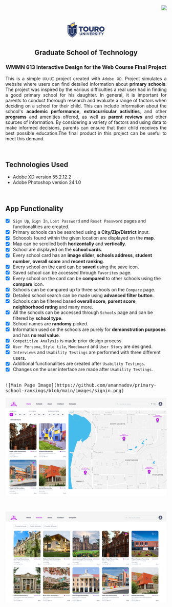 <p align="right"><img src="https://img.shields.io/badge/License-MIT-yellow.svg"></p>

<!-- PROJECT LOGO -->
<br/>
<div align="center">
    <img src="images/touro-university-logo-blue.png" width=120 alt="Touro University Logo">
    <h2 align="center">Graduate School of Technology</h2>
    <h3 align="center">WMMN 613 Interactive Design for the Web Course Final Project</h3>
</div>

<p align="justify">
    This is a simple <code>UX/UI</code> project created with <code>Adobe XD</code>. Project simulates a website where users can find detailed information about <strong>primary schools</strong>. The project was inspired by the various difficulties a real user had in finding a good primary school for his daughter. In general, it is important for parents to conduct thorough research and evaluate a range of factors when deciding on a school for their child. This can include information about the school's <strong>academic performance</strong>, <strong>extracurricular activities</strong>, and other <strong>programs</strong> and amenities offered, as well as <strong>parent reviews</strong> and other sources of information. By considering a variety of factors and using data to make informed decisions, parents can ensure that their child receives the best possible education.The final product in this project can be useful to meet this demand.
</p>

<br/>

## Technologies Used
 - Adobe XD version 55.2.12.2
 - Adobe Photoshop version 24.1.0
<br/>

## App Functionality

- [x] `Sign Up`, `Sign In`, `Lost Password` and `Reset Password` pages and functionalities are created.
- [x] Primary schools can be searched using a **City/Zip/District** input.
- [x] Schoools found within the given location are displayed on the **map**.
- [x] Map can be scrolled both **horizontally** and **vertically**.
- [x] School are displayed on the **school cards**.
- [x] Every school card has an **image slider**, **schools address**, **student number**, **overall score** and **recent ranking**.
- [x] Every school on the card can be **saved** using the save icon.
- [x] Saved school can be accessed through `Favorites` page.
- [x] Every school on the card can be **compared** to other schools using the **compare** icon.
- [x] Schools can be compared up to three schools on the `Compare` page.
- [x] Detailed school search can be made using **advanced filter button**.
- [x] Schools can be filtered based **overall score**, **parent score**, **neighborhood rating** and many more.
- [x] All the schools can be accessed through `Schools` page and can be filtered by **school type**.
- [x] School names are **randomy** picked.
- [x] Information used on the schools are purely for **demonstration purposes** and has **no real value**.
- [x] `Competitive Analysis` is made prior design process.
- [x] `User Persona`, `Style tile`, `Moodboard` and `User Story` are designed.
- [x] `Interviews` and `Usability Testings` are performed with three different users.
- [x] Additional functionalities are created after `Usability Testings`.
- [x] Changes on the user interface are made after `Usability Testings`.

<br/>
<kbd>
![Main Page Image](https://github.com/amanmadov/primary-school-rankings/blob/main/images/signin.png)
</kbd>
<br/>

![Schools Page Image](https://github.com/amanmadov/primary-school-rankings/blob/main/images/home.png)

<br/>

![Main Page Image](https://github.com/amanmadov/primary-school-rankings/blob/main/images/schools.png)

<br/>

